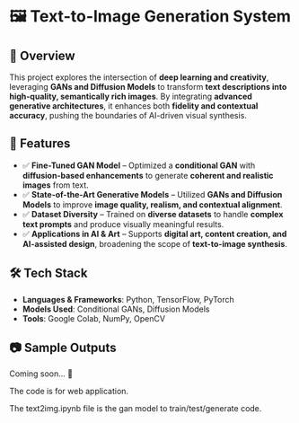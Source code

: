 # 🖼️ Text-to-Image Generation System

## 📌 Overview
This project explores the intersection of **deep learning and creativity**, leveraging **GANs and Diffusion Models** to transform **text descriptions into high-quality, semantically rich images**. By integrating **advanced generative architectures**, it enhances both **fidelity and contextual accuracy**, pushing the boundaries of AI-driven visual synthesis.

## 🚀 Features
- ✅ **Fine-Tuned GAN Model** – Optimized a **conditional GAN** with **diffusion-based enhancements** to generate **coherent and realistic images** from text.  
- ✅ **State-of-the-Art Generative Models** – Utilized **GANs and Diffusion Models** to improve **image quality, realism, and contextual alignment**.  
- ✅ **Dataset Diversity** – Trained on **diverse datasets** to handle **complex text prompts** and produce visually meaningful results.  
- ✅ **Applications in AI & Art** – Supports **digital art, content creation, and AI-assisted design**, broadening the scope of **text-to-image synthesis**.  

## 🛠 Tech Stack
- **Languages & Frameworks**: Python, TensorFlow, PyTorch  
- **Models Used**: Conditional GANs, Diffusion Models  
- **Tools**: Google Colab, NumPy, OpenCV  

## 📷 Sample Outputs
Coming soon... 🚀  



The code is for web application.


The text2img.ipynb file is the gan model to train/test/generate code.
